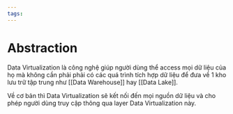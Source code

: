 ```yaml
---
tags:
---
```

# Abstraction

Data Virtualization là công nghệ giúp người dùng thể access mọi dữ liệu của họ mà không cần phải phải có các quá trình tích hợp dữ liệu để đưa về 1 kho lưu trữ tập trung như [[Data Warehouse]] hay [[Data Lake]]. 

Về cơ bản thì Data Virtualization sẽ kết nối đến mọi nguồn dữ liệu và cho phép người dùng truy cập thông qua layer Data Virtualization này.